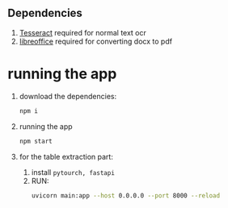 ## Dependencies

1. [Tesseract](https://github.com/UB-Mannheim/tesseract/wiki) required for normal text ocr
2. [libreoffice](https://www.libreoffice.org/download/download-libreoffice/) required for converting docx to pdf

# running the app

1. download the dependencies:

   ```bash
   npm i
   ```

2. running the app
   ```bash
   npm start
   ```
3. for the table extraction part:
   1. install `pytourch, fastapi`
   2. RUN:
      ```bash
      uvicorn main:app --host 0.0.0.0 --port 8000 --reload
      ```
